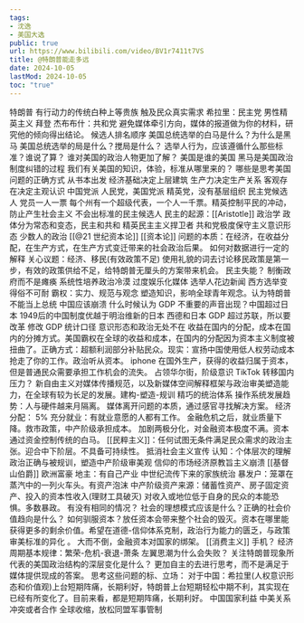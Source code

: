 ```yaml
---
tags:
- 沈逸
- 美国大选
public: true
url: https://www.bilibili.com/video/BV1r7411t7VS
title: @特朗普能走多远
date: 2024-10-05
lastMod: 2024-10-05
toc: "true"
---
```


特朗普
有行动力的传统白种上等贵族
触及民众真实需求
希拉里：民主党
男性精英主义
拜登
杰布布什：共和党
避免媒体牵引方向，媒体的报道做为你的材料，研究他的倾向得出结论。
候选人排名顺序
美国总统选举的白马是什么？为什么是黑马
美国总统选举的局是什么？搅局是什么？
选举人行为，应该遵循什么那些标准？谁说了算？
谁对美国的政治人物更加了解？
美国是谁的美国
黑马是美国政治制度纠错的过程
我们有关美国的知识，体验，标准从哪里来的？
哪些是思考美国问题的正确方式
从书本出发
经济基础决定上层建筑
生产力决定生产关系
客观存在决定主观认识
中国党派 人民党，美国党派 精英党，没有基层组织
民主党候选人
党员一人一票
每个州有一个超级代表，一个人一千票。精英控制平民的冲动，防止产生社会主义
不会出标准的民主候选人
民主的起源：[[Aristotle]] 政治学
政体分为常态和变态，民主和共和
精英民主主义捍卫者
共和党极度保守主义意识形态
少数人的政治
[[@21 世纪资本论]] [[资本论]] 问题的本质：在经济，在收益分配，在生产方式，在生产方式变迁带来的社会政治后果。
如何对数据进行一定的解释
关心议题：经济、移民(有效政策不足)
使用礼貌的词去讨论移民政策是第一步，有效的政策供给不足，给特朗普无厘头的方案带来机会。
民主失能？
制衡政府而不是瘫痪
系统性培养政治冷漠
过度娱乐化媒体
选举人花边新闻
西方选举变得俗不可耐
霸权：实力、规范与观念
塑造知识，影响全球青年观念。认为特朗普不能当上总统
中国应该崩溃
什么时候认为 GDP 不重要的声音出现？中国超过日本
1949后的中国制度优越于明治维新的日本
西德和日本 GDP 超过苏联，所以要改革
修改 GDP 统计口径
意识形态和政治无处不在
收益在国内的分配，成本在国内的分摊方式。美国霸权在全球的收益和成本，在国内的分配因为资本主义制度被扭曲了。正确方式：超额利润部分补贴民众。现实：宣扬中国使用低人权劳动成本抢走了你的工作。政治听从资本。
iphone 在国外生产，获得的收益归属于资本，但是普通民众需要承担工作机会的流失。
占领华尔街，阶级意识
TikTok 转移国内压力？
新自由主义对媒体传播规范，以及新媒体空间解释框架与政治审美塑造能力，在全球有较为长足的发展。建构-塑造-规训
精巧的统治体系
操作系统发展趋势：人与硬件越来月隔离。
媒体离开问题的本质，通过感官寻找解决方案。
经济分配：
5% 充分就业：有就业意愿的人都有工作。
金融危机之后，就业质量下降。救市政策，中产阶级承担成本。
加剧两极分化，对金融资本极度不满。资本通过资金控制传统的白马。
[[民粹主义]]：任何试图无条件满足民众需求的政治主张。迎合中下阶层。不具备可持续性。
抵消社会主义宣传
认知：个体层次的理解
政治正确与被规训，塑造中产阶级审美观
信仰的市场经济原教旨主义崩溃
[[基督山伯爵]] 欧洲富豪
地主：有自己产业
中世纪流传下来的家族统治
暴发户：笼罩在蒸汽中的一列火车头。有资产泡沫
中产阶级资产来源：储蓄性资产、房子固定资产、投入的资本性收入(理财工具破灭)
对收入或地位低于自身的民众的本能恐惧。多数暴政。
有没有相同的情况？
社会的理想模式应该是什么？正确的社会价值趋向是什么？
如何驯服资本？放任资本会带来整个社会的毁灭。资本在哪里能获得更多的剩余价值。希望在道德-信仰体系克制，政治行为能力的匮乏，与政策审美标准的异化 。
大而不倒，金融资本对国家的绑架。
[[消费主义]] 手机？
经济周期基本规律：繁荣-危机-衰退-萧条
左翼思潮为什么会失败？
关注特朗普现象所代表的美国政治结构的深层变化是什么？
更加自主的去进行思考，而不是满足于媒体提供现成的答案。
思考这些问题的标、立场：
对于中国：希拉里(人权意识形态和价值观)上台短期阵痛，长期利好，特朗普上台短期轻松中期不利，其实现在已经有所变化了。目前来看，都是短期阵痛，长期利好。
中国国家利益
中美关系冲突或者合作
全球收缩，放松同盟军事管制